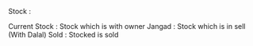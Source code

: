 Stock : 

  Current Stock :  Stock which is with owner
  Jangad : Stock which is in sell (With Dalal)
  Sold : Stocked is sold